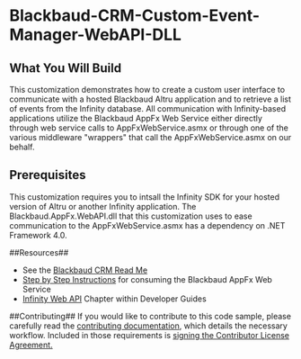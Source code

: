 Blackbaud-CRM-Custom-Event-Manager-WebAPI-DLL
=============================================

## What You Will Build ##

This customization demonstrates how to create a custom user interface to communicate with a hosted Blackbaud Altru application and to retrieve a list of events from the Infinity database. All communication with Infinity-based applications utilize the Blackbaud AppFx Web Service either directly through web service calls to AppFxWebService.asmx or through one of the various middleware "wrappers" that call the AppFxWebService.asmx on our behalf.

## Prerequisites ##

This customization requires you to intsall the Infinity SDK for your hosted version of Altru or another Infinity application. The Blackbaud.AppFx.WebAPI.dll that this customization uses to ease communication to the AppFxWebService.asmx has a dependency on .NET Framework 4.0.

##Resources##
* See the [Blackbaud CRM Read Me](https://github.com/blackbaud-community/Blackbaud-CRM/blob/master/README.md)
* [Step by Step Instructions](https://www.blackbaud.com/files/support/guides/infinitydevguide/infsdk-developer-help.htm#../Subsystems/inwebapi-developer-help/Content/InfinityWebAPI/coExampleConsumingTheBlackbaudAppFxWebServiceUsingANETWinFormsClient.htm) for consuming the Blackbaud AppFx Web Service
* [Infinity Web API](https://www.blackbaud.com/files/support/guides/infinitydevguide/infsdk-developer-help.htm#../Subsystems/inwebapi-developer-help/Content/InfinityWebAPI/WelcomeInfinityWebAPI.htm) Chapter within Developer Guides

##Contributing##
If you would like to contribute to this code sample, please carefully read the [contributing documentation](https://github.com/blackbaud-community/Blackbaud-CRM/blob/master/CONTRIBUTING.md), which details the necessary workflow. Included in those requirements is [signing the Contributor License Agreement.](http://developer.blackbaud.com/cla/)